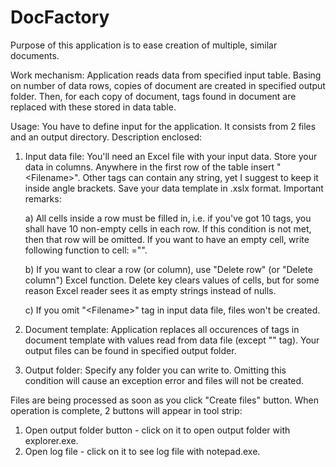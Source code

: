 # DocFactory
Purpose of this application is to ease creation of multiple, similar documents.

Work mechanism:
Application reads data from specified input table. Basing on number of data rows, copies of document are created in specified output folder.  Then, for each copy of document, tags found in document are replaced with these stored in data table. 

Usage:
You have to define input for the application. It consists from 2 files and an output directory. Description enclosed:
1. Input data file:
You'll need an Excel file with your input data. Store your data in columns. Anywhere in the first row of the table insert "&lt;Filename&gt;". Other tags can contain any string, yet I suggest to keep it inside angle brackets. Save your data template in .xslx format.
Important remarks:

    a) All cells inside a row must be filled in, i.e. if you've got 10 tags, you shall have 10 non-empty cells in each row. If this condition is not met, then that row will be omitted. If you want to have an empty cell, write following function to cell: ="".
    
    b) If you want to clear a row (or column), use "Delete row" (or "Delete column") Excel function. Delete key clears values of cells, but for some reason Excel reader sees it as empty strings instead of nulls.
    
    c) If you omit "&lt;Filename&gt;" tag in input data file, files won't be created.
    
2. Document template:
Application replaces all occurences of tags in document template with values read from data file (except "<Filename>" tag).
Your output files can be found in specified output folder.
3. Output folder:
Specify any folder you can write to. Omitting this condition will cause an exception error and files will not be created.

Files are being processed as soon as you click "Create files" button. When operation is complete, 2 buttons will appear in tool strip:
1. Open output folder button - click on it to open output folder with explorer.exe.
2. Open log file - click on it to see log file with notepad.exe.
